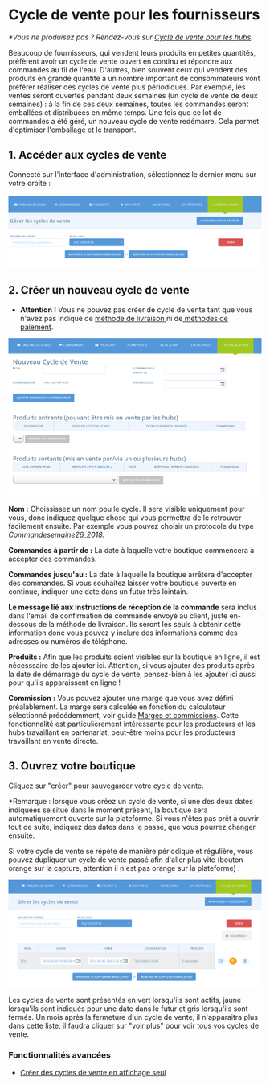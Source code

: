 # Cycle de vente pour les fournisseurs

_\*Vous ne produisez pas ? Rendez-vous sur_ [_Cycle de vente pour les hubs_](cycle-de-vente-pour-les-hub.md)_._ 

Beaucoup de fournisseurs, qui vendent leurs produits en petites quantités, préfèrent avoir un cycle de vente ouvert en continu et répondre aux commandes au fil de l'eau. D'autres, bien souvent ceux qui vendent des produits en grande quantité à un nombre important de consommateurs vont préférer réaliser des cycles de vente plus périodiques. Par exemple, les ventes seront ouvertes pendant deux semaines \(un cycle de vente de deux semaines\) : à la fin de ces deux semaines, toutes les commandes seront emballées et distribuées en même temps. Une fois que ce lot de commandes a été géré, un nouveau cycle de vente redémarre. Cela permet d'optimiser l'emballage et le transport.

## 1. Accéder aux cycles de vente

Connecté sur l'interface d'administration, sélectionnez le dernier menu sur votre droite :

![](../../.gitbook/assets/image%20%2894%29.png)

## 2. Créer un nouveau cycle de vente

* **Attention !** Vous ne pouvez pas créer de cycle de vente tant que vous n'avez pas indiqué de [méthode de livraison ](types-de-livraisons.md)ni de[ méthodes de paiement](methodes-de-paiements.md).

![](../../.gitbook/assets/image%20%2827%29.png)

**Nom :** Choississez un nom pou le cycle. Il sera visible uniquement pour vous, donc indiquez quelque chose qui vous permettra de le retrouver facilement ensuite. Par exemple vous pouvez choisir un protocole du type _Commandesemaine26\_2018._

**Commandes à partir de :** La date à laquelle votre boutique commencera à accepter des commandes.

**Commandes jusqu'au :** La date à laquelle la boutique arrêtera d'accepter des commandes. Si vous souhaitez laisser votre boutique ouverte en continue, indiquer une date dans un futur très lointain.

**Le message lié aux instructions de réception de la commande** sera inclus dans l'email de confirmation de commande envoyé au client, juste en-dessous de la méthode de livraison. Ils seront les seuls à obtenir cette information donc vous pouvez y inclure des informations comme des adresses ou numéros de téléphone.

**Produits :** Afin que les produits soient visibles sur la boutique en ligne, il est nécesssaire de les ajouter ici. Attention, si vous ajouter des produits après la date de démarrage du cycle de vente, pensez-bien à les ajouter ici aussi pour qu'ils apparaissent en ligne !

**Commission** **:** Vous pouvez ajouter une marge que vous avez défini préalablement. La marge sera calculée en fonction du calculateur sélectionné précédemment, voir guide [Marges et commissions](frais-et-taxes.md). Cette fonctionnalité est particulièrement intéressante pour les producteurs et les hubs travaillant en partenariat, peut-être moins pour les producteurs travaillant en vente directe.

## 3. Ouvrez votre boutique

Cliquez sur "créer" pour sauvegarder votre cycle de vente.

\*Remarque : lorsque vous créez un cycle de vente, si une des deux dates indiquées se situe dans le moment présent, la boutique sera automatiquement ouverte sur la plateforme. Si vous n'êtes pas prêt à ouvrir tout de suite, indiquez des dates dans le passé, que vous pourrez changer ensuite. 

Si votre cycle de vente se répète de manière périodique et régulière, vous pouvez dupliquer un cycle de vente passé afin d'aller plus vite \(bouton orange sur la capture, attention il n'est pas orange sur la plateforme\) :

![](../../.gitbook/assets/image%20%2834%29.png)

Les cycles de vente sont présentés en vert lorsqu'ils sont actifs, jaune lorsqu'ils sont indiqués pour une date dans le futur et gris lorsqu'ils sont fermés. Un mois après la fermeture d'un cycle de vente, il n'apparaitra plus dans cette liste, il faudra cliquer sur "voir plus" pour voir tous vos cycles de vente.

### Fonctionnalités avancées

* [Créer des cycles de vente en affichage seul](display-only-order-cycles.md)



